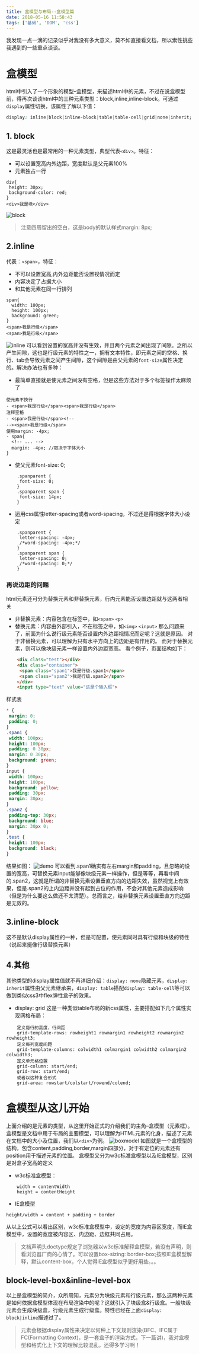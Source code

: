 ```yaml
---
title: 盒模型与布局--盒模型篇
date: 2018-05-16 11:58:43
tags: ['基础', 'DOM', 'css']
---
```

我发现一点一滴的记录似乎对我没有多大意义，莫不如直接看文档，所以索性挑些我遇到的一些重点谈谈。

# 盒模型

html中引入了一个形象的模型–盒模型，来描述html中的元素，不过在说盒模型前，得再次谈谈html中的三种元素类型：block,inline,inline-block。可通过`display`属性切换，该属性了解以下值：

```css
display: inline|block|inline-block|table|table-cell|grid|none|inherit;
```
## 1\. block

这是最灵活也是最常用的一种元素类型，典型代表`<div>`。特征：
<!-- more -->
*   可以设置宽高内外边距，宽度默认是父元素100%
*   元素独占一行
```
div{
 height: 30px;
 background-color: red;
}
<div>我是块</div>
```
![block](block.png)

> 注意四周留出的空白，这是body的默认样式margin: 8px;

## 2.inline

代表：`<span>`，特征：

*   不可以设置宽高,内外边距能否设置视情况而定
*   内容决定了占据大小
*   和其他元素在同一行排列
```
span{
  width: 100px;
  height: 100px;
  background: green;
}
<span>我是行级</span>
<span>我是行级</span>
```
![inline](inline.png)
可以看到设置的宽高并没有生效，并且两个元素之间出现了间隙。之所以产生间隙，这也是行级元素的特性之一，拥有文本特性，即元素之间的空格、换行、tab会导致元素之间产生间隙，这个间隙是由父元素的`font-size`属性决定的。解决办法也有多种：

*   最简单直接就是使元素之间没有空格，但是这些方法对于多个标签操作太麻烦了 
```
使元素不换行
- <span>我是行级</span><span>我是行级</span>
注释空格
- <span>我是行级</span><!--
--><span>我是行级</span>
使用margin: -4px;
- span{
  <!-- ... -->
  margin: -4px; //取决于字体大小
}
```

* 使父元素font-size: 0;
```
    .spanparent {
     font-size: 0;
    }
    .spanparent span {
     font-size: 14px;
    } 

```

*   运用css属性letter-spacing或者word-spacing，不过还是得根据字体大小设定
```
    .spanparent {
     letter-spacing: -4px;
     /*word-spacing: -4px;*/
    }
    .spanparent span {
     letter-spacing: 0;
     /*word-spacing: 0;*/
    } 

```

### 再说边距的问题

html元素还可分为替换元素和非替换元素，行内元素能否设置边距就与这两者相关

*   非替换元素：内容包含在标签中，如`<span>` `<p>`
*   替换元素：内容由外部引入，不在标签之中，如`<img>` `<input>`
    那么问题来了，前面为什么说行级元素能否设置内外边距视情况而定呢？这就是原因。
    对于非替换元素，可以理解为只有水平方向上的边距是有作用的。
    而对于替换元素，则可以像块级元素一样设置内外边距宽高。
    看个例子，页面结构如下：
```html
    <div class="test"></div>
    <div class="container">
     <span class="span1">我是行级.span1</span>
     <span class="span2">我是行级.span2</span>
    </div>
    <input type="text" value="这是个输入框"> 

```

样式表
```css
* {
 margin: 0;
 padding: 0;
}
.span1 {
 width: 100px;
 height: 100px;
 padding: 0 30px;
 margin: 0 30px;
 background: green;
}
input {
 width: 100px;
 height: 100px;
 background: yellow;
 padding: 30px;
 margin: 30px;
}
.span2 {
 padding-top: 30px;
 background: blue;
 margin: 30px 0;
}
.test {
 height: 100px;
 background: black;
}

```

结果如图：
![demo](inlinedemo.png)
可以看到.span1确实有左右margin和padding，且忽略的设置的宽高，可替换元素input能够像块级元素一样操作，但是等等，再看中间的.span2，这就是所谓的非替换元素设置垂直方向的边距失效，虽然视觉上有效果，但是.span2的上内边距并没有起到占位的作用，不会对其他元素造成影响（但是为什么要这么做还不太清楚）。总而言之，给非替换元素设置垂直方向边距是无效的。

## 3.inline-block

这不是默认display属性的一种，但是可配置，使元素同时具有行级和块级的特性（说起来挺像行级替换元素）

## 4.其他

其他类型的display属性值就不再详细介绍：`display: none`隐藏元素，`display: inherit`属性由父元素继承来，`display: table`搭配`display: table-cell`等可以做到类似css3中flex弹性盒子的效果。

*   display: grid
    这是一种类似table布局的新css属性，主要搭配如下几个属性实现网格布局：

```
    定义每行的高度，行间距
    grid-template-rows: rowheight1 rowmargin1 rowheight2 rowmargin2 rowheight3;
    定义每列宽度间距
    grid-template-columns: colwidth1 colmargin1 colwidth2 colmargin2 colwidth3;
    定义单元格位置
    grid-column: start/end;
    grid-row: start/end;
    或者以这种复合形式
    grid-area: rowstart/colstart/rowend/colend; 

```

# 盒模型从这儿开始

上面介绍的是元素的类型，从这里开始正式的介绍我们的主角–盒模型（元素框）。盒模型是文档中用于布局的主要模型，可以理解为HTML元素的化身，描述了元素在文档中的大小及位置，我们以`<div>`为例。
![boxmodel](boxmodel.png)
如图就是一个盒模型的结构，包含content,padding,border,margin四部分，对于有定位的元素还有position用于描述元素的位置。
盒模型又分为w3c标准盒模型以及IE盒模型，区别是对盒子宽高的定义

*   w3c标准盒模型：
```
    width = contentWidth
    height = contentHeight
```

*   IE盒模型

```
height/width = content + padding + border

```
从以上公式可以看出区别，w3c标准盒模型中，设定的宽度为内容区宽度，而IE盒模型中，设置的宽度被内容区、内边距、边框共同占用。

> 文档声明头doctype规定了浏览器以w3c标准解释盒模型，若没有声明，则看浏览器厂商的心情了。可以设置box-sizing: border-box;按照IE盒模型解释，默认content-box，个人觉得IE盒模型似乎更好用些。。。

## block-level-box&inline-level-box

以上是盒模型的简介，众所周知，元素分为块级元素和行级元素，那么这两种元素是如何依据盒模型体现在布局渲染中的呢？这就引入了块级盒&行级盒。一般块级元素会生成块级盒，行级元素生成行级盒。特性已经在上面`display: block|inline`描述过了。

> 元素会根据display属性来决定以何种上下文规则渲染(BFC、IFC属于FC(Formatting Context)，是一套盒子的渲染方式，下一篇讲)，我对盒模型和格式化上下文的理解比较混乱，还得多学习啊！